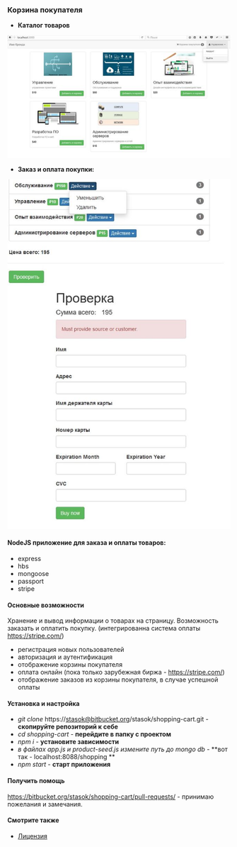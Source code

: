 ### Корзина покупателя


 - **Каталог товаров**

![](./readme.jpg "Корзина покупателя")


 - **Заказ и оплата покупки:**

![](./readme2.jpg "Заказ и оплата покупки")



#### NodeJS приложение для заказа и оплаты товаров:

* express
* hbs
* mongoose
* passport
* stripe

#### Основные возможности

Хранение и вывод информации о товарах на страницу. Возможность заказать и оплатить покупку. (интегрированна система оплаты https://stripe.com/)

* регистрация новых пользователей
* авторизация и аутентификация
* отображение корзины покупателя
* оплата онлайн (пока только зарубежная биржа - https://stripe.com/)
* отображение заказов из корзины покупателя, в случае успешной оплаты



#### Установка и настройка
* *git clone* https://stasok@bitbucket.org/stasok/shopping-cart.git - **скопируйте репозиторий к себе**
* *cd shopping-cart* - **перейдите в папку с проектом**
* *npm i*  - **установите зависимости**
* *в файлах app.js и product-seed.js измените путь до mongo db*  - **вот так -  localhost:8088/shopping **
* *npm start* - **старт приложения**

#### Получить помощь
https://bitbucket.org/stasok/shopping-cart/pull-requests/ - принимаю пожелания и замечания.


#### Смотрите также
* [Лицензия](./LICENSE.md)
